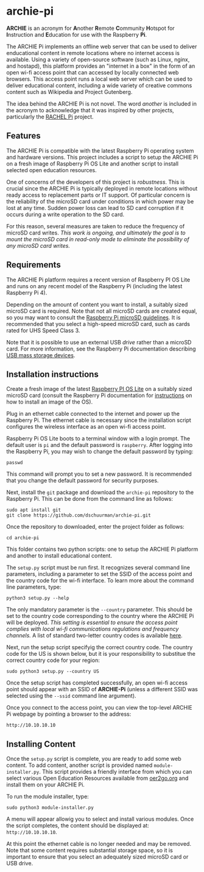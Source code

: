 # archie-pi

**ARCHIE** is an acronym for **A**nother **R**emote **C**ommunity **H**otspot for **I**nstruction 
and **E**ducation for use with the Raspberry **Pi**.

The ARCHIE Pi implements an offline web server that can be used to deliver enducational content 
in remote locations where no internet access is available. Using a variety of open-source software 
(such as Linux, nginx, and hostapd), this platform provides an "internet in a box" in the form of an
open wi-fi access point that can accessed by locally connected web browsers.
This access point runs a local web server which can be used to deliver educational content, 
including a wide variety of creative commons content such as Wikipedia and Project Gutenberg.

The idea behind the ARCHIE Pi is not novel. The word *another* is included in the acronym to
acknowledge that it was inspired by other projects, particularly the 
[RACHEL Pi](http://rachelfriends.org/rachel-pi-howto.html) project.

## Features

The ARCHIE Pi is compatible with the latest Raspberry Pi operating system and hardware versions.
This project includes a script to setup the ARCHIE Pi on a fresh image of Raspberry Pi OS Lite and
another script to install selected open education resources.

One of concerns of the developers of this project is *robustness*. This is crucial since the ARCHIE Pi
is typically deployed in remote locations without ready access to replacement parts or IT support.
Of particular concern is the reliability of the microSD card under conditions
in which power may be lost at any time. 
Sudden power loss can lead to SD card corruption if it
occurs during a write operation to the SD card.

For this reason, several measures are taken to reduce the frequency of microSD card writes.
*This work is ongoing, and ultimately the goal is to mount the microSD card in read-only mode
to eliminate the possibility of any microSD card writes.*

## Requirements

The ARCHIE Pi platform requires a recent version of 
Raspberry PI OS Lite and runs on any recent model of
the Raspberry Pi (including the latest Raspberry Pi 4).

Depending on the amount of content you want to install,
a suitably sized microSD card is required. 
Note that
not all microSD cards are created equal, so you may want to consult the 
[Raspberry Pi microSD guidelines](https://www.raspberrypi.org/documentation/installation/sd-cards.md).
It is recommended that you select a high-speed microSD card,
such as cards rated for UHS Speed Class 3.

Note that it is possible to use an external USB *drive* rather than a microSD card. 
For more information, see the Raspberry Pi documentation describing 
[USB mass storage devices](https://www.raspberrypi.org/documentation/hardware/raspberrypi/bootmodes/msd.md).

## Installation instructions

Create a fresh image of the latest 
[Raspberry PI OS Lite](https://www.raspberrypi.org/software/operating-systems/)
on a suitably sized microSD card (consult the
Raspberry Pi documentation for 
[instructions](https://www.raspberrypi.org/software/) 
on how to install an image of the OS).

Plug in an ethernet cable connected to the internet and power up the Raspberry Pi.
The ethernet cable is necessary since the installation script configures the 
wireless interface as an open wi-fi access point.

Raspberry Pi OS Lite boots to a terminal window
with a login prompt. 
The default user is `pi` and the default password
is `raspberry`. 
After logging into the Raspberry Pi, you may wish to
change the default password by typing:
```
passwd
```
This command will prompt you to set a new password.
It is recommended that you change the default
password for security purposes.

Next, install the `git` package and download the `archie-pi` repository to the Raspberry Pi. 
This can be done from the command line as follows:

```
sudo apt install git
git clone https://github.com/dschuurman/archie-pi.git
```
Once the repository to downloaded, enter the project folder as follows:
```
cd archie-pi
```
This folder contains two python scripts: one to setup the ARCHIE Pi platform
and another to install educational content.

The `setup.py` script must be run first. It recognizes several command line parameters, 
including a parameter to set the SSID of the access point and the
country code for the wi-fi interface.
To learn more about the command line parameters, type:
```
python3 setup.py --help
```
The only mandatory parameter is the `--country` parameter. 
This should be set to the country code corresponding
to the country where the ARCHIE Pi will be deployed. *This setting is essential to ensure
the access point complies with local wi-fi communications regulations and
frequency channels.* A list of standard two-letter country codes is available 
[here](https://en.wikipedia.org/wiki/ISO_3166-1_alpha-2).

Next, run the setup script specifyig the correct country code. The country code for the US is shown below, 
but it is your responsibility to substitue the correct country code for your region:
```
sudo python3 setup.py --country US
```

Once the setup script has completed successfully, an open wi-fi access point should 
appear with an SSID of **ARCHIE-Pi** (unless a different SSID was selected using 
the `--ssid` command line argument). 

Once you connect to the access point, you can view the top-level ARCHIE Pi webpage 
by pointing a browser to the address: 
```
http://10.10.10.10
```

## Installing Content

Once the `setup.py` script is complete, you are ready to add some web content. 
To add content, another script is provided named `module-installer.py`.
This script provides a friendly interface from which you can select various 
Open Education Resources available from [oer2go.org](http://oer2go.org/) and
install them on your ARCHIE Pi.

To run the module installer, type:
```
sudo python3 module-installer.py
```
A menu will appear allowig you to select and install various modules. 
Once the script completes, the content should be displayed at: `http://10.10.10.10`.

At this point the ethernet cable is no longer needed and may be removed. 
Note that some content requires substantial storage space,
so it is important to ensure that you select an adequately sized microSD card or
USB drive.
